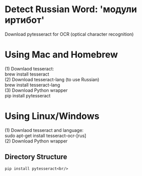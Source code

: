  # Detect Russian Word: 'модули иртибот'
 Download pytesseract for OCR (optical character recognition)

 # Using Mac and Homebrew<br/>
 (1) Downlaod tesseract:<br/>
 	brew install tesseract<br/>
 (2) Download tesseract-lang (to use Russian)<br/>
 	brew install tesseract-lang<br/>
 (3) Download Python wrapper<br/>
    pip install pytesseract<br/>

 # Using Linux/Windows
 (1) Downlaod tesseract and language:<br/>
    sudo apt-get install tesseract-ocr-[rus]<br/>
 (2) Download Python wrapper<br/>
 ## Directory Structure
    pip install pytesseract<br/>
